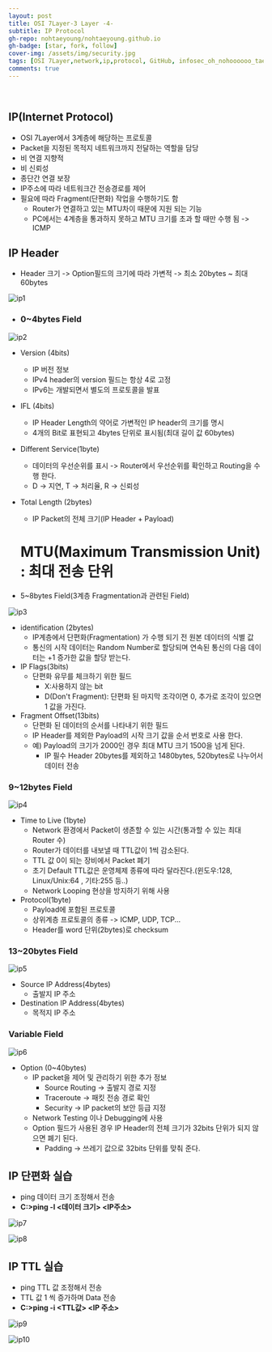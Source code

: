 ```yaml
---
layout: post
title: OSI 7Layer-3 Layer -4-
subtitle: IP Protocol
gh-repo: nohtaeyoung/nohtaeyoung.github.io
gh-badge: [star, fork, follow]
cover-img: /assets/img/security.jpg
tags: [OSI 7Layer,network,ip,protocol, GitHub, infosec_oh_nohoooooo_tae_young, taeyoung noh]
comments: true
---
```



<br>

## IP(Internet Protocol)
- OSI 7Layer에서 3계층에 해당하는 프로토콜
- Packet을 지정된 목적지 네트워크까지 전달하는 역할을 담당
- 비 연결 지향적
- 비 신뢰성
- 종단간 연결 보장
- IP주소에 따라 네트워크간 전송경로를 제어
- 필요에 따라 Fragment(단편화) 작업을 수행하기도 함
  - Router가 연결하고 있는 MTU차이 때문에 지원 되는 기능
  - PC에서는 4계층을 통과하지 못하고 MTU 크기를 초과 할 때만 수행 됨 -> ICMP
  
## IP Header
- Header 크기 -> Option필드의 크기에 따라 가변적 -> 최소 20bytes ~ 최대 60bytes

![ip1](../assets/img/ip1.png)


- <h3>0~4bytes Field</h3>

![ip2](../assets/img/ip2.png)

- Version (4bits)
  - IP 버전 정보
  - IPv4 header의 version 필드는 항상 4로 고정
  - IPv6는 개발되면서 별도의 프로토콜을 발표
- IFL (4bits)
  - IP Header Length의 약어로 가변적인 IP header의 크기를 명시
  - 4개의 Bit로 표현되고 4bytes 단위로 표시됨(최대 길이 값 60bytes)
- Different Service(1byte)
  - 데이터의 우선순위를 표시 -> Router에서 우선순위를 확인하고 Routing을 수행 한다.
  - D -> 지연, T -> 처리율, R -> 신뢰성
- Total Length (2bytes)
  - IP Packet의 전체 크기(IP Header + Payload)
  # MTU(Maximum Transmission Unit) : 최대 전송 단위
  
- 5~8bytes Field(3계층 Fragmentation과 관련된 Field)

![ip3](../assets/img/ip3.png)

- identification (2bytes)
  - IP계층에서 단편화(Fragmentation) 가 수행 되기 전 원본 데이터의 식별 값
  - 통신의 시작 데이터는 Random Number로 할당되며 연속된 통신의 다음 데이터는 +1 증가한 값을 할당 받는다.
- IP Flags(3bits)
  - 단편화 유무를 체크하기 위한 필드
    - X:사용하지 않는 bit
    - D(Don't Fragment): 단편화 된 마지막 조각이면 0, 추가로 조각이 있으면 1 값을 가진다.
- Fragment Offset(13bits)
  - 단편화 된 데이터의 순서를 나타내기 위한 필드
  - IP Header를 제외한 Payload의 시작 크기 값을 순서 번호로 사용 한다.
  - 예) Payload의 크기가 2000인 경우 최대 MTU 크기 1500을 넘게 된다.
    - IP 필수 Header 20bytes를 제외하고 1480bytes, 520bytes로 나누어서 데이터 전송
    
<h3>9~12bytes Field</h3>

![ip4](../assets/img/ip4.png)

- Time to Live (1byte)
  - Network 환경에서 Packet이 생존할 수 있는 시간(통과할 수 있는 최대 Router 수)
  - Router가 데이터를 내보낼 때 TTL값이 1씩 감소된다.
  - TTL 값 0이 되는 장비에서 Packet 폐기
  - 초기 Default TTL값은 운영체제 종류에 따라 달라진다.(윈도우:128, Linux/Unix:64 , 기타:255 등..)
  - Network Looping 현상을 방지하기 위해 사용
- Protocol(1byte)
  - Payload에 포함된 프로토콜
  - 상위계층 프로토콜의 종류 -> ICMP, UDP, TCP...
  - Header를 word 단위(2bytes)로 checksum
  
<h3>13~20bytes Field</h3>

![ip5](../assets/img/ip5.png)

- Source IP Address(4bytes)
  - 출발지 IP 주소
- Destination IP Address(4bytes)
  - 목적지 IP 주소
  
<h3>Variable Field</h3>

![ip6](../assets/img/ip6.png)

- Option (0~40bytes)
  - IP packet을 제어 및 관리하기 위한 추가 정보
    - Source Routing -> 출발지 경로 지정
    - Traceroute -> 패킷 전송 경로 확인
    - Security -> IP packet의 보안 등급 지정
  - Network Testing 이나 Debugging에 사용
  - Option 필드가 사용된 경우 IP Header의 전체 크기가 32bits 단위가 되지 않으면 폐기 된다.
    - Padding -> 쓰레기 값으로 32bits 단위를 맞춰 준다.
    
## IP 단편화 실습
- ping 데이터 크기 조정해서 전송
- <b>C:\>ping -l <데이터 크기> <IP주소></b>

![ip7](../assets/img/ip7.png)

![ip8](../assets/img/ip8.png)

## IP TTL 실습
- ping TTL 값 조정해서 전송
- TTL 값 1 씩 증가하며 Data 전송
- <b>C:\>ping -i <TTL값> <IP 주소></b>

![ip9](../assets/img/ip9.png)

![ip10](../assets/img/ip10.png)




